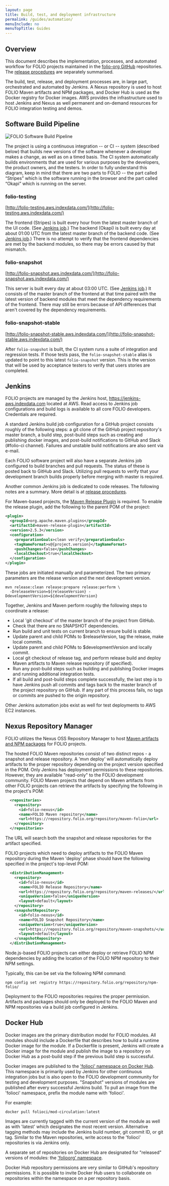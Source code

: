 ```yaml
---
layout: page
title: Build, test, and deployment infrastructure
permalink: /guides/automation/
menuInclude: no
menuTopTitle: Guides
---
```


## Overview

This document describes the implementation, processes, and automated workflow for
FOLIO projects maintained in the [folio-org GitHub](/source-code) repositories.
The [release procedures](/guidelines/release-procedures/) are separately summarised.

The build, test, release, and deployment processes are, in large part, orchestrated and
automated by Jenkins.  A Nexus repository is used to host FOLIO Maven artifacts and
NPM packages, and Docker Hub is used as the Docker registry for Docker images.  AWS
provides the infrastructure used to host Jenkins and Nexus as well permanent and
on-demand resources for FOLIO integration testing and demos.

## Software Build Pipeline
<img src="/images/FOLIO-Software-Build-pipeline.png" alt="FOLIO Software Build Pipeline" srcset="/images/FOLIO-Software-Build-pipeline.svg">
<!-- The source of this SVG is an OmniGraffle file in work/graphic-source/ -->

The project is using a continuous integration -- or CI -- system (described below) that builds new versions of the software whenever a developer makes a change, as well as on a timed basis.
The CI system automatically builds environments that are used for various purposes by the developers, the product owners, and the testers.
In order to fully understand this diagram, keep in mind that there are two parts to FOLIO -- the part called “Stripes” which is the software running in the browser and the part called “Okapi” which is running on the server.

### folio-testing

[http://folio-testing.aws.indexdata.com/](http://folio-testing.aws.indexdata.com/)

The frontend (Stripes) is built every hour from the latest master branch of the UI code.  (See [Jenkins job](https://jenkins-aws.indexdata.com/job/Automation/job/stripes-testing/).)
The backend (Okapi) is built every day at about 01:00 UTC from the latest master branch of the backend code.  (See [Jenkins job](https://jenkins-aws.indexdata.com/job/Automation/job/folio-testing-backend01/).)
There is no attempt to verify that the frontend dependencies are met by the backend modules, so there may be errors caused by that mismatch.

### folio-snapshot

[http://folio-snapshot.aws.indexdata.com/](http://folio-snapshot.aws.indexdata.com/)

This server is built every day at about 03:00 UTC.  (See [Jenkins job](https://jenkins-aws.indexdata.com/job/Automation/job/folio-snapshot/).)
It consists of the master branch of the frontend at that time paired with the latest version of backend modules that meet the dependency requirements of the frontend.
There may still be errors because of API differences that aren't covered by the dependency requirements.

### folio-snapshot-stable

[http://folio-snapshot-stable.aws.indexdata.com/](http://folio-snapshot-stable.aws.indexdata.com/)

After `folio-snapshot` is built, the CI system runs a suite of integration and regression tests.
If those tests pass, the `folio-snapshot-stable` alias is updated to point to this latest `folio-snapshot` version.
This is the version that will be used by acceptance testers to verify that users stories are completed.


## Jenkins

FOLIO projects are managed by the Jenkins host, https://jenkins-aws.indexdata.com
located at AWS.  Read access to Jenkins job configurations and build logs is available to
all core FOLIO developers.  Credentials are required.

A standard Jenkins build job configuration for a GitHub project consists roughly
of the following steps: a git clone of the GitHub project repository's master branch,
a build step, post-build steps such as creating and publishing docker images, and
post-build notifications to GitHub and Slack (#folio-ci channel).
Failures and unstable build notifications are also sent via e-mail.

Each FOLIO software project will also have a separate Jenkins job configured to
build branches and pull requests.  The status of these is posted back to GitHub and Slack.
Utilizing pull requests to verify that your development branch builds properly before
merging with master is required.

Another common Jenkins job is dedicated to code releases.
The following notes are a summary. More detail is at [release procedures](/guidelines/release-procedures/).

For Maven-based projects, the
[Maven Release Plugin](//maven.apache.org/maven-release/maven-release-plugin)
is required.  To enable the release plugin, add the following to
the parent POM of the project:

```xml
<plugin>
  <groupId>org.apache.maven.plugins</groupId>
  <artifactId>maven-release-plugin</artifactId>
  <version>2.5.3</version>
  <configuration>
    <preparationGoals>clean verify</preparationGoals>
    <tagNameFormat>v@{project.version}</tagNameFormat>
    <pushChanges>false</pushChanges>
    <localCheckout>true</localCheckout>
  </configuration>
</plugin>
```

These jobs are initiated manually and parameterized.  The two primary parameters
are the release version and the next development version.

```
mvn release:clean release:prepare release:perform \
  -DreleaseVersion=${releaseVersion} -DdevelopmentVersion=${developmentVersion}
```

Together, Jenkins and Maven perform roughly the following steps to coordinate a release:

* Local 'git checkout' of the master branch of the project from GitHub.
* Check that there are no SNAPSHOT dependencies.
* Run build and unit tests on current branch to ensure build is stable.
* Update parent and child POMs to $releaseVersion, tag the release, make local commits.
* Update parent and child POMs to $developmentVersion and locally commit.
* Local git checkout of release tag, and perform release build and deploy Maven artifacts
  to Maven release repository (if specified).
* Run any post-build steps such as building and publishing Docker images and running
  additional integration tests.
* If all build and post-build steps complete successfully, the last step is to have
  Jenkins push all commits and tags back to the master branch of the project repository
  on GitHub.  If any part of this process fails, no tags or commits are pushed
  to the origin repository.

Other Jenkins automation jobs exist as well for test deployments to AWS EC2 instances.

## Nexus Repository Manager

FOLIO utilizes the Nexus OSS Repository Manager to host [Maven artifacts and
NPM packages](https://repository.folio.org) for FOLIO projects.

The hosted FOLIO Maven repositories consist of two distinct repos - a snapshot
and release repository.  A 'mvn deploy' will automatically deploy artifacts to
the proper repository depending on the project version specified in the POM.
Only Jenkins has deployment permissions to these repositories.  However, they are
available "read-only" to the FOLIO development community.  FOLIO Maven projects that
depend on Maven artifacts from other FOLIO projects can retrieve the artifacts by
specifying the following in the project's POM:

```xml
  <repositories>
    <repository>
      <id>folio-nexus</id>
      <name>FOLIO Maven repository</name>
      <url>https://repository.folio.org/repository/maven-folio</url>
    </repository>
  </repositories>
```

The URL will search both the snapshot and release repositories for the artifact
specified.

FOLIO projects which need to deploy artifacts to the FOLIO Maven repository during the
Maven 'deploy' phase should have the following specified in the project's top-level POM:

```xml
  <distributionManagement>
    <repository>
      <id>folio-nexus</id>
      <name>FOLIO Release Repository</name>
      <url>https://repository.folio.org/repository/maven-releases/</url>
      <uniqueVersion>false</uniqueVersion>
      <layout>default</layout>
    </repository>
    <snapshotRepository>
      <id>folio-nexus</id>
      <name>FOLIO Snapshot Repository</name>
      <uniqueVersion>true</uniqueVersion>
      <url>https://repository.folio.org/repository/maven-snapshots/</url>
      <layout>default</layout>
    </snapshotRepository>
  </distributionManagement>
```

Node.js-based FOLIO projects can either deploy or retrieve FOLIO NPM
dependencies by adding the location of the FOLIO NPM repository to their
NPM settings.

Typically, this can be set via the following NPM command:

```
npm config set registry https://repository.folio.org/repository/npm-folio/
```

Deployment to the FOLIO repositories requires the proper permission. Artifacts
and packages should only be deployed to the FOLIO Maven and NPM repositories via a
build job configured in Jenkins.

## Docker Hub

Docker images are the primary distribution model for FOLIO modules.  All modules
should include a Dockerfile that describes how to build a runtime Docker image for the
module.  If a Dockerfile is present, Jenkins will create a Docker image for the module
and publish the image to a repository on Docker Hub as a post-build step if the previous
build step is successful.

Docker images are published to the ['folioci' namespace on Docker Hub](https://hub.docker.com/r/folioci).
This namespace is primarily used by Jenkins for other continuous
integration jobs but is also open to the FOLIO development community for testing and
development purposes.  "Snapshot" versions of modules are published after every
successful Jenkins build.   To pull an image from the 'folioci' namespace, prefix the
module name with 'folioci'.

For example:

```
docker pull folioci/mod-circulation:latest
```

Images are currently tagged with the current version of the module as well as with
'latest' which designates the most recent version.  Alternative tagging methods may
include the Jenkins build number, git commit ID, or git tag.  Similar to the Maven
repositories, write access to the 'folioci' repositories is via Jenkins only.

A separate set of repositories on Docker Hub are designated for "released"
versions of modules: the ['folioorg' namespace](https://hub.docker.com/r/folioorg).

Docker Hub repository permissions are very similar to GitHub's repository permissions.
It is possible to invite Docker Hub users to collaborate on repositories within
the namespace on a per repository basis.
